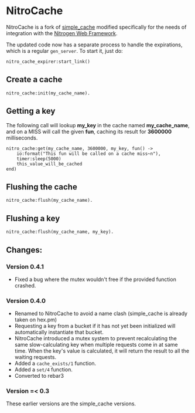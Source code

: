 # NitroCache

NitroCache is a fork of [simple_cache](https://github.com/marcelog/simple_cache)
modified specifically for the needs of integration with the [Nitrogen Web
Framework](http://nitrogenproject.com).


The updated code now has a separate process to handle the expirations, which is
a regular `gen_server`. To start it, just do:

    nitro_cache_expirer:start_link()

## Create a cache

    nitro_cache:init(my_cache_name).

## Getting a key

The following call will lookup **my_key** in the cache named **my_cache_name**, and on
a MISS will call the given **fun**, caching its result for **3600000** milliseconds.

    nitro_cache:get(my_cache_name, 3600000, my_key, fun() ->
        io:format("This fun will be called on a cache miss~n"),
        timer:sleep(5000)
        this_value_will_be_cached
    end)

## Flushing the cache

    nitro_cache:flush(my_cache_name).

## Flushing a key

    nitro_cache:flush(my_cache_name, my_key).

## Changes:

### Version 0.4.1

+ Fixed a bug where the mutex wouldn't free if the provided function crashed.

### Version 0.4.0

+ Renamed to NitroCache to avoid a name clash (simple_cache is already taken
  on hex.pm)
+ Requesting a key from a bucket if it has not yet been initialized will
  automatically instantiate that bucket.
+ NitroCache introduced a mutex system to prevent recalculating the same
  slow-calculating key when multiple requests come in at same time.  When the
  key's value is calculated, it will return the result to all the waiting
  requests.
+ Added a `cache_exists/1` function.
+ Added a `set/4` function.
+ Converted to rebar3

### Version =< 0.3

These earlier versions are the simple_cache versions.

